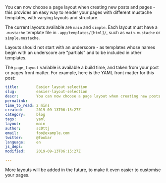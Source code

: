 


You can now choose a page layout when creating new posts and pages - this
provides an easy way to render your pages with different mustache templates,
with varying layouts and structure.

The current layouts available are `main` and `simple`. Each layout must have a
`.mustache` template file in `.app/templates/[html]/`, such as `main.mustache`
or `simple.mustache`.

Layouts should not start with an underscore - as templates whose names begin with
an underscore are "partials" and to be included in other templates.

The `page_layout` variable is available a build time, and taken from your post
or pages front matter. For example, here is the YAML front matter for this post:

```yaml
title:        Easier layout selection
slug:         easier-layout-selection
descr:        You can now choose a page layout when creating new posts and pages - this provides an easy way to render your pages with different mustache templates, with varying layouts and structure.
permalink:
time_to_read: 2 mins
created:      2019-09-13T06:15:27Z
category:     blog
tags:         yaml
layout:       main
author:       sc0ttj
email:        foo@example.com
twitter:      @foobar
language:     en
js_deps:
modified:     2019-09-13T06:15:27Z

---
```

More layouts will be added in the future, to make it even easier to customise
your pages.
